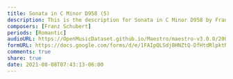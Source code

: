 ```yaml
---
title: Sonata in C Minor D958 (5)
description: This is the description for Sonata in C Minor D958 by Franz Schubert
composers: [Franz Schubert]
periods: [Romantic]
audioURL: https://OpenMusicDataset.github.io/Maestro/maestro-v3.0.0/2004/MIDI-Unprocessed_XP_19_R2_2004_01_ORIG_MID--AUDIO_19_R2_2004_02_Track02_wav.midi
formURL: https://docs.google.com/forms/d/e/1FAIpQLSdjBHNZtQ-DfHtdRlpktNpOsZ4nYKQt2r5iI3CWc42RV7xgtQ/viewform
comments: true
share: true
date: 2021-08-08T07:43:13-06:00
---
```

